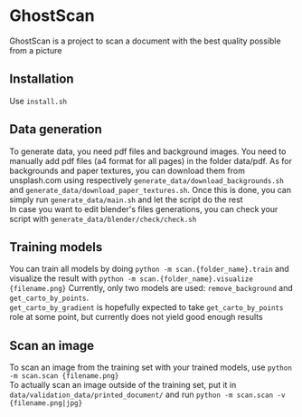 # GhostScan

GhostScan is a project to scan a document with the best quality possible from a picture

## Installation

Use `install.sh`

## Data generation
To generate data, you need pdf files and background images. You need to manually add pdf files (a4 format for all pages) in the folder data/pdf. As for backgrounds and paper textures, you can download them from unsplash.com using respectively `generate_data/download_backgrounds.sh` and `generate_data/download_paper_textures.sh`. Once this is done, you can simply run `generate_data/main.sh` and let the script do the rest<br />
In case you want to edit blender's files generations, you can check your script with `generate_data/blender/check/check.sh`

## Training models

You can train all models by doing `python -m scan.{folder_name}.train` and visualize the result with `python -m scan.{folder_name}.visualize {filename.png}`
Currently, only two models are used: `remove_background` and `get_carto_by_points`.<br />`get_carto_by_gradient` is hopefully expected to take `get_carto_by_points` role at some point, but currently does not yield good enough results

## Scan an image

To scan an image from the training set with your trained models, use `python -m scan.scan {filename.png}`<br />
To actually scan an image outside of the training set, put it in `data/validation_data/printed_document/` and run `python -m scan.scan -v {filename.png|jpg}`
